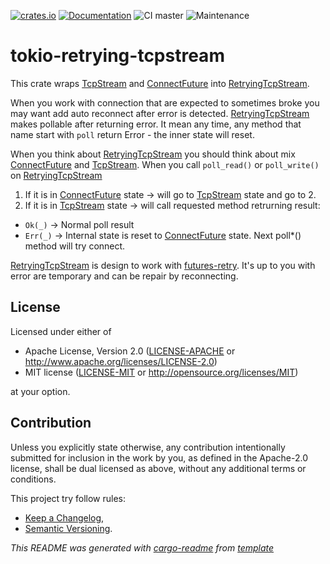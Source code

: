 [![crates.io](https://img.shields.io/crates/v/tokio-retrying-tcpstream.svg)](https://crates.io/crates/tokio-retrying-tcpstream)
[![Documentation](https://docs.rs/tokio-retrying-tcpstream/badge.svg)](https://docs.rs/tokio-retrying-tcpstream/)
![CI master](https://github.com/xoac/tokio-retrying-tcpstream/workflows/Continuous%20integration/badge.svg?branch=master)
![Maintenance](https://img.shields.io/badge/maintenance-activly--developed-brightgreen.svg)

# tokio-retrying-tcpstream

This crate wraps [TcpStream] and [ConnectFuture] into [RetryingTcpStream].

When you work with connection that are expected to sometimes broke you may want add auto reconnect after
error is detected. [RetryingTcpStream] makes pollable after returning error.
It mean any time, any method that name start with `poll` return Error - the inner state will reset.

When you think about [RetryingTcpStream] you should think about mix [ConnectFuture] and [TcpStream].
When you call `poll_read()` or `poll_write()` on [RetryingTcpStream]
1. If it is in [ConnectFuture] state -> will go to [TcpStream] state and go to 2.
2. If it is in [TcpStream] state -> will call requested method retrurning result:
  - `Ok(_)` -> Normal poll result
  - `Err(_)` -> Internal state is reset to [ConnectFuture] state. Next poll*() method will try connect.

[RetryingTcpStream] is design to work with [futures-retry]. It's up to you with error are temporary and can be repair by reconnecting.


[RetryingTcpStream]: RetryingTcpStream
[futures-retry]: https://docs.rs/futures-retry/0.3
[ConnectFuture]: tokio::net::tcp::ConnectFuture
[TcpStream]: tokio::net::TcpStream

## License

Licensed under either of

 * Apache License, Version 2.0
   ([LICENSE-APACHE](LICENSE-APACHE) or http://www.apache.org/licenses/LICENSE-2.0)
 * MIT license
   ([LICENSE-MIT](LICENSE-MIT) or http://opensource.org/licenses/MIT)

at your option.

## Contribution

Unless you explicitly state otherwise, any contribution intentionally submitted
for inclusion in the work by you, as defined in the Apache-2.0 license, shall be
dual licensed as above, without any additional terms or conditions.

This project try follow rules:
* [Keep a Changelog](https://keepachangelog.com/en/1.0.0/),
* [Semantic Versioning](https://semver.org/spec/v2.0.0.html).

_This README was generated with [cargo-readme](https://github.com/livioribeiro/cargo-readme) from [template](https://github.com/xoac/crates-io-lib-template)_
